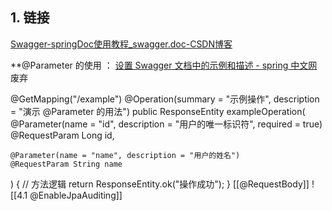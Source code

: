 ## 1. 链接
[Swagger-springDoc使用教程_swagger.doc-CSDN博客](https://blog.csdn.net/qq_42495847/article/details/121424240)

**@Parameter 的使用 ： [设置 Swagger 文档中的示例和描述 - spring 中文网](https://springdoc.cn/swagger-set-example-description/#:~:text=%40Parameter%20%E5%AE%9A%E4%B9%89%E4%BA%86%E6%96%B9%E6%B3%95%E5%8F%82%E6%95%B0%E7%9A%84%E5%B1%9E%E6%80%A7%E3%80%82%20%E5%AE%83%E5%8F%AF%E4%BB%A5%E4%B8%8E,path%E3%80%81query%E3%80%81header%20%E5%92%8C%20form%20%E5%8F%82%E6%95%B0%E4%B8%80%E8%B5%B7%E4%BD%BF%E7%94%A8%E3%80%82)废弃 

@GetMapping("/example")
@Operation(summary = "示例操作", description = "演示 @Parameter 的用法")
public ResponseEntity<String> exampleOperation(
    @Parameter(name = "id", description = "用户的唯一标识符", required = true)
    @RequestParam Long id,
    
    @Parameter(name = "name", description = "用户的姓名")
    @RequestParam String name
) {
    // 方法逻辑
    return ResponseEntity.ok("操作成功");
}
[[@RequestBody]]
![[4.1 @EnableJpaAuditing]]
